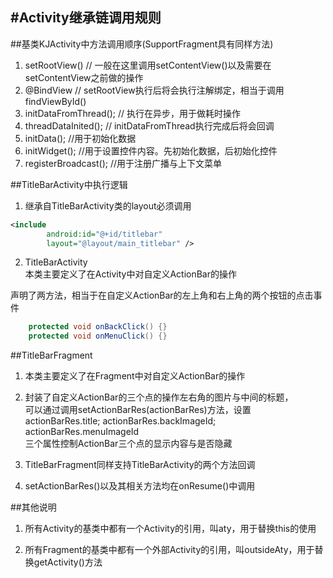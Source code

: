 #Activity继承链调用规则
---

##基类KJActivity中方法调用顺序(SupportFragment具有同样方法)
1. setRootView() // 一般在这里调用setContentView()以及需要在setContentView之前做的操作   
2. @BindView     // setRootView执行后将会执行注解绑定，相当于调用findViewById()    
3. initDataFromThread();    // 执行在异步，用于做耗时操作   
4. threadDataInited();      // initDataFromThread执行完成后将会回调  
5. initData();              //用于初始化数据   
6. initWidget();            //用于设置控件内容。先初始化数据，后初始化控件   
7. registerBroadcast();     //用于注册广播与上下文菜单  

##TitleBarActivity中执行逻辑  
1. 继承自TitleBarActivity类的layout必须调用  
```xml
<include  
        android:id="@+id/titlebar"  
        layout="@layout/main_titlebar" />  
```

2. TitleBarActivity  
本类主要定义了在Activity中对自定义ActionBar的操作  

声明了两方法，相当于在自定义ActionBar的左上角和右上角的两个按钮的点击事件  
```java
    protected void onBackClick() {}  
    protected void onMenuClick() {}
```
    
##TitleBarFragment
1. 本类主要定义了在Fragment中对自定义ActionBar的操作  

2. 封装了自定义ActionBar的三个点的操作左右角的图片与中间的标题，  
    可以通过调用setActionBarRes(actionBarRes)方法，设置  
    actionBarRes.title; actionBarRes.backImageId; actionBarRes.menuImageId    
    三个属性控制ActionBar三个点的显示内容与是否隐藏  

3. TitleBarFragment同样支持TitleBarActivity的两个方法回调  

4. setActionBarRes()以及其相关方法均在onResume()中调用  
 
##其他说明
1. 所有Activity的基类中都有一个Activity的引用，叫aty，用于替换this的使用  

2. 所有Fragment的基类中都有一个外部Activity的引用，叫outsideAty，用于替换getActivity()方法  
